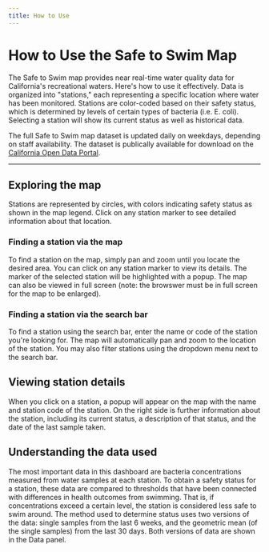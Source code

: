 ```yaml
---
title: How to Use
---
```


# How to Use the Safe to Swim Map

The Safe to Swim map provides near real-time water quality data for California's recreational waters. Here's how to use it effectively. Data is organized into "stations," each representing a specific location where water has been monitored. Stations are color-coded based on their safety status, which is determined by levels of certain types of bacteria (i.e. E. coli). Selecting a station will show its current status as well as historical data.

The full Safe to Swim map dataset is updated daily on weekdays, depending on staff availability. The dataset is publically available for download on the [California Open Data Portal](https://data.ca.gov/dataset/surface-water-fecal-indicator-bacteria-results).

---

## Exploring the map

Stations are represented by circles, with colors indicating safety status as shown in the map legend. Click on any station marker to see detailed information about that location.

### Finding a station via the map

To find a station on the map, simply pan and zoom until you locate the desired area. You can click on any station marker to view its details. The marker of the selected station will be highlighted with a popup. The map can also be viewed in full screen (note: the browswer must be in full screen for the map to be enlarged).

### Finding a station via the search bar

To find a station using the search bar, enter the name or code of the station you're looking for. The map will automatically pan and zoom to the location of the station. You may also filter stations using the dropdown menu next to the search bar.

## Viewing station details

When you click on a station, a popup will appear on the map with the name and station code of the station. On the right side is further information about the station, including its current status, a description of that status, and the date of the last sample taken.

## Understanding the data used

The most important data in this dashboard are bacteria concentrations measured from water samples at each station. To obtain a safety status for a station, these data are compared to thresholds that have been connected with differences in health outcomes from swimming. That is, if concentrations exceed a certain level, the station is considered less safe to swim around. The method used to determine status uses two versions of the data: single samples from the last 6 weeks, and the geometric mean (of the single samples) from the last 30 days. Both versions of data are shown in the Data panel.